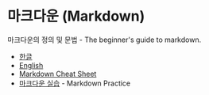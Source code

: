 # 마크다운 (Markdown)

마크다운의 정의 및 문법 - The beginner's guide to markdown.

- [한글](./Simple_Guide_to_Markdown_Kor.md)
- [English](./Simple_Guide_to_Markdown_Eng.md)
- [Markdown Cheat Sheet](https://www.markdownguide.org/cheat-sheet/)
- [마크다운 실습](./markdown_practice.md) - Markdown Practice



